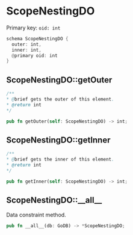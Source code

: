 # ScopeNestingDO

Primary key: `oid: int`

```rust
schema ScopeNestingDO {
  outer: int,
  inner: int,
  @primary oid: int
}
```
## ScopeNestingDO::getOuter

```java
/**
* @brief gets the outer of this element.
* @return int
*/
```
```rust
pub fn getOuter(self: ScopeNestingDO) -> int;
```
## ScopeNestingDO::getInner

```java
/**
* @brief gets the inner of this element.
* @return int
*/
```
```rust
pub fn getInner(self: ScopeNestingDO) -> int;
```
## ScopeNestingDO::\_\_all\_\_

Data constraint method.

```rust
pub fn __all__(db: GoDB) -> *ScopeNestingDO;
```
